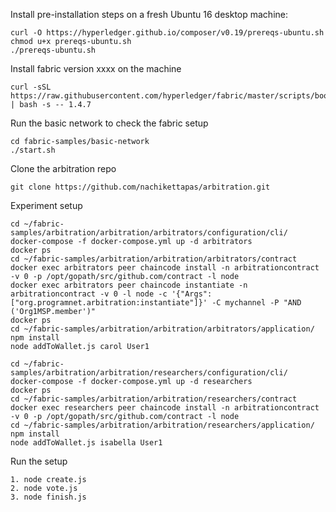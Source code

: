 Install pre-installation steps on a fresh Ubuntu 16 desktop machine:
```
curl -O https://hyperledger.github.io/composer/v0.19/prereqs-ubuntu.sh
chmod u+x prereqs-ubuntu.sh
./prereqs-ubuntu.sh
```

Install fabric version xxxx on the machine
```
curl -sSL https://raw.githubusercontent.com/hyperledger/fabric/master/scripts/bootstrap.sh | bash -s -- 1.4.7
```

Run the basic network to check the fabric setup
```
cd fabric-samples/basic-network
./start.sh
```

Clone the arbitration repo
```
git clone https://github.com/nachikettapas/arbitration.git
```

Experiment setup
```
cd ~/fabric-samples/arbitration/arbitration/arbitrators/configuration/cli/
docker-compose -f docker-compose.yml up -d arbitrators
docker ps
cd ~/fabric-samples/arbitration/arbitration/arbitrators/contract
docker exec arbitrators peer chaincode install -n arbitrationcontract -v 0 -p /opt/gopath/src/github.com/contract -l node
docker exec arbitrators peer chaincode instantiate -n arbitrationcontract -v 0 -l node -c '{"Args":["org.programnet.arbitration:instantiate"]}' -C mychannel -P "AND ('Org1MSP.member')"
docker ps
cd ~/fabric-samples/arbitration/arbitration/arbitrators/application/
npm install
node addToWallet.js carol User1
```
```
cd ~/fabric-samples/arbitration/arbitration/researchers/configuration/cli/
docker-compose -f docker-compose.yml up -d researchers
docker ps
cd ~/fabric-samples/arbitration/arbitration/researchers/contract
docker exec researchers peer chaincode install -n arbitrationcontract -v 0 -p /opt/gopath/src/github.com/contract -l node
cd ~/fabric-samples/arbitration/arbitration/researchers/application/
npm install
node addToWallet.js isabella User1
```

Run the setup
```
1. node create.js
2. node vote.js
3. node finish.js
```
